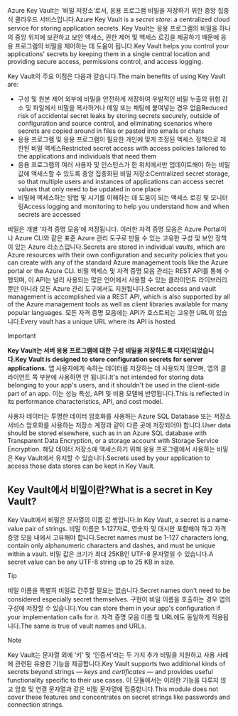 <span data-ttu-id="5262b-101">Azure Key Vault는 ‘비밀 저장소’로서, 응용 프로그램 비밀을 저장하기 위한 중앙 집중식 클라우드 서비스입니다.</span><span class="sxs-lookup"><span data-stu-id="5262b-101">Azure Key Vault is a *secret store*: a centralized cloud service for storing application secrets.</span></span> <span data-ttu-id="5262b-102">Key Vault는 응용 프로그램의 비밀을 하나의 중앙 위치에 보관하고 보안 액세스, 권한 제어 및 액세스 로깅을 제공하기 때문에 응용 프로그램의 비밀을 제어하는 데 도움이 됩니다.</span><span class="sxs-lookup"><span data-stu-id="5262b-102">Key Vault helps you control your applications' secrets by keeping them in a single central location and providing secure access, permissions control, and access logging.</span></span>

<span data-ttu-id="5262b-103">Key Vault의 주요 이점은 다음과 같습니다.</span><span class="sxs-lookup"><span data-stu-id="5262b-103">The main benefits of using Key Vault are:</span></span>

- <span data-ttu-id="5262b-104">구성 및 원본 제어 외부에 비밀을 안전하게 저장하여 우발적인 비밀 누출의 위험 감소 및 파일에서 비밀을 복사하거나 메일 또는 채팅에 붙여넣는 경우 없음</span><span class="sxs-lookup"><span data-stu-id="5262b-104">Reduced risk of accidental secret leaks by storing secrets securely, outside of configuration and source control, and eliminating scenarios where secrets are copied around in files or pasted into emails or chats</span></span>
- <span data-ttu-id="5262b-105">응용 프로그램 및 응용 프로그램이 필요한 개인에 맞게 조정된 액세스 정책으로 제한된 비밀 액세스</span><span class="sxs-lookup"><span data-stu-id="5262b-105">Restricted secret access with access policies tailored to the applications and individuals that need them</span></span>
- <span data-ttu-id="5262b-106">응용 프로그램의 여러 사용자 및 인스턴스가 한 위치에서만 업데이트해야 하는 비밀 값에 액세스할 수 있도록 중앙 집중화된 비밀 저장소</span><span class="sxs-lookup"><span data-stu-id="5262b-106">Centralized secret storage, so that multiple users and instances of applications can access secret values that only need to be updated in one place</span></span>
- <span data-ttu-id="5262b-107">비밀에 액세스하는 방법 및 시기를 이해하는 데 도움이 되는 액세스 로깅 및 모니터링</span><span class="sxs-lookup"><span data-stu-id="5262b-107">Access logging and monitoring to help you understand how and when secrets are accessed</span></span>

<span data-ttu-id="5262b-108">비밀은 개별 ‘자격 증명 모음’에 저장됩니다. 이러한 자격 증명 모음은 Azure Portal이나 Azure CLI와 같은 표준 Azure 관리 도구로 만들 수 있는 고유한 구성 및 보안 정책이 있는 Azure 리소스입니다.</span><span class="sxs-lookup"><span data-stu-id="5262b-108">Secrets are stored in individual *vaults*, which are Azure resources with their own configuration and security policies that you can create with any of the standard Azure management tools like the Azure portal or the Azure CLI.</span></span> <span data-ttu-id="5262b-109">비밀 액세스 및 자격 증명 모음 관리는 REST API를 통해 수행되며, 이 API는 널리 사용되는 많은 언어에서 사용할 수 있는 클라이언트 라이브러리뿐만 아니라 모든 Azure 관리 도구에서도 지원됩니다.</span><span class="sxs-lookup"><span data-stu-id="5262b-109">Secret access and vault management is accomplished via a REST API, which is also supported by all of the Azure management tools as well as client libraries available for many popular languages.</span></span> <span data-ttu-id="5262b-110">모든 자격 증명 모음에는 API가 호스트되는 고유한 URL이 있습니다.</span><span class="sxs-lookup"><span data-stu-id="5262b-110">Every vault has a unique URL where its API is hosted.</span></span>

> [!IMPORTANT]
> <span data-ttu-id="5262b-111">**Key Vault는 서버 응용 프로그램에 대한 구성 비밀을 저장하도록 디자인되었습니다.**</span><span class="sxs-lookup"><span data-stu-id="5262b-111">**Key Vault is designed to store configuration secrets for server applications.**</span></span> <span data-ttu-id="5262b-112">앱 사용자에게 속하는 데이터를 저장하는 데 사용되지 않으며, 앱의 클라이언트 쪽 부분에 사용하면 안 됩니다.</span><span class="sxs-lookup"><span data-stu-id="5262b-112">It's not intended for storing data belonging to your app's users, and it shouldn't be used in the client-side part of an app.</span></span> <span data-ttu-id="5262b-113">이는 성능 특성, API 및 비용 모델에 반영됩니다.</span><span class="sxs-lookup"><span data-stu-id="5262b-113">This is reflected in its performance characteristics, API, and cost model.</span></span>
>
> <span data-ttu-id="5262b-114">사용자 데이터는 투명한 데이터 암호화를 사용하는 Azure SQL Database 또는 저장소 서비스 암호화를 사용하는 저장소 계정과 같이 다른 곳에 저장되어야 합니다.</span><span class="sxs-lookup"><span data-stu-id="5262b-114">User data should be stored elsewhere, such as in an Azure SQL database with Transparent Data Encryption, or a storage account with Storage Service Encryption.</span></span> <span data-ttu-id="5262b-115">해당 데이터 저장소에 액세스하기 위해 응용 프로그램에서 사용하는 비밀은 Key Vault에서 유지할 수 있습니다.</span><span class="sxs-lookup"><span data-stu-id="5262b-115">Secrets used by your application to access those data stores can be kept in Key Vault.</span></span>

## <a name="what-is-a-secret-in-key-vault"></a><span data-ttu-id="5262b-116">Key Vault에서 비밀이란?</span><span class="sxs-lookup"><span data-stu-id="5262b-116">What is a secret in Key Vault?</span></span>

<span data-ttu-id="5262b-117">Key Vault에서 비밀은 문자열의 이름 값 쌍입니다.</span><span class="sxs-lookup"><span data-stu-id="5262b-117">In Key Vault, a secret is a name-value pair of strings.</span></span> <span data-ttu-id="5262b-118">비밀 이름은 1-127자로, 영숫자 및 대시만 포함해야 하고 자격 증명 모음 내에서 고유해야 합니다.</span><span class="sxs-lookup"><span data-stu-id="5262b-118">Secret names must be 1-127 characters long, contain only alphanumeric characters and dashes, and must be unique within a vault.</span></span> <span data-ttu-id="5262b-119">비밀 값은 크기가 최대 25KB인 UTF-8 문자열일 수 있습니다.</span><span class="sxs-lookup"><span data-stu-id="5262b-119">A secret value can be any UTF-8 string up to 25 KB in size.</span></span>

> [!TIP]
> <span data-ttu-id="5262b-120">비밀 이름을 특별히 비밀로 간주할 필요는 없습니다.</span><span class="sxs-lookup"><span data-stu-id="5262b-120">Secret names don't need to be considered especially secret themselves.</span></span> <span data-ttu-id="5262b-121">구현이 비밀 이름을 호출하는 경우 앱의 구성에 저장할 수 있습니다.</span><span class="sxs-lookup"><span data-stu-id="5262b-121">You can store them in your app's configuration if your implementation calls for it.</span></span> <span data-ttu-id="5262b-122">자격 증명 모음 이름 및 URL에도 동일하게 적용됩니다.</span><span class="sxs-lookup"><span data-stu-id="5262b-122">The same is true of vault names and URLs.</span></span>

> [!NOTE]
> <span data-ttu-id="5262b-123">Key Vault는 문자열 외에 ‘키’ 및 ‘인증서’라는 두 가지 추가 비밀을 지원하고 사용 사례에 관련된 유용한 기능을 제공합니다.</span><span class="sxs-lookup"><span data-stu-id="5262b-123">Key Vault supports two additional kinds of secrets beyond strings &mdash; *keys* and *certificates* &mdash; and provides useful functionality specific to their use cases.</span></span> <span data-ttu-id="5262b-124">이 모듈에서는 이러한 기능을 다루지 않고 암호 및 연결 문자열과 같은 비밀 문자열에 집중합니다.</span><span class="sxs-lookup"><span data-stu-id="5262b-124">This module does not cover these features and concentrates on secret strings like passwords and connection strings.</span></span>
